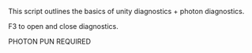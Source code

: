 This script outlines the basics of unity diagnostics + photon diagnostics.

F3 to open and close diagnostics.

PHOTON PUN REQUIRED
